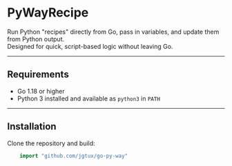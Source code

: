 # PyWayRecipe 

Run Python "recipes" directly from Go, pass in variables, and update them from Python output.  
Designed for quick, script-based logic without leaving Go.

---

## Requirements

- Go 1.18 or higher  
- Python 3 installed and available as `python3` in `PATH`

---

## Installation

Clone the repository and build:

```go
    import "github.com/jgtux/go-py-way"
```
